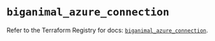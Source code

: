 # `biganimal_azure_connection`

Refer to the Terraform Registry for docs: [`biganimal_azure_connection`](https://registry.terraform.io/providers/enterprisedb/biganimal/3.1.1/docs/resources/azure_connection).
